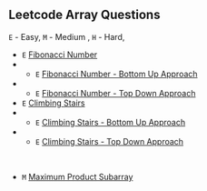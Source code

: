 ## Leetcode Array Questions

`E` - Easy, `M` - Medium , `H` - Hard,

* `E` [Fibonacci Number](lc_509_fibonacci_number/README.md)
* * `E` [Fibonacci Number - Bottom Up Approach](lc_509_fibonacci_number/fibonacci_bottom_up.py)
* * `E` [Fibonacci Number - Top Down Approach](lc_509_fibonacci_number/fibonacci_top_down_recursion.py)
* `E` [Climbing Stairs](lc_70_climbing_stairs/README.md)
* * `E` [Climbing Stairs - Bottom Up Approach](lc_70_climbing_stairs/climbing_stairs_bottom_up.py)
* * `E` [Climbing Stairs - Top Down Approach](lc_70_climbing_stairs/climbing_stairs_top_down.py)

<br>

* `M` [Maximum Product Subarray](lc_152_max_product_subarray/max_product_subarray.py)






